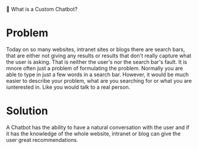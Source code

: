 🔴 What is a Custom Chatbot?

# Problem
Today on so many websites, intranet sites or blogs there are search bars, that are either not giving any results or results that don't really capture what the user is asking. That is neither the user's nor the search bar's fault. It is mnore often just a problem of formulating the problem. Normally you are able to type in just a few words in a search bar. However, it would be much easier to describe your problem, what are you searching for or what you are iunterested in. Like you would talk to a real person.

# Solution
A Chatbot has the ability to have a natural conversation with the user and if it has the knowledge of the whole website, intranet or blog can give the user great recommendations.
